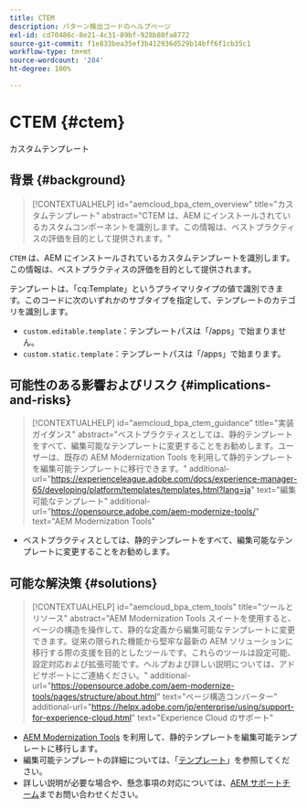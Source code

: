 ```yaml
---
title: CTEM
description: パターン検出コードのヘルプページ
exl-id: cd70486c-8e21-4c31-89bf-928b80fa8772
source-git-commit: f1e833bea35ef3b412936d529b14bff6f1cb35c1
workflow-type: tm+mt
source-wordcount: '284'
ht-degree: 100%

---
```


# CTEM {#ctem}

カスタムテンプレート

## 背景 {#background}

>[!CONTEXTUALHELP]
>id="aemcloud_bpa_ctem_overview"
>title="カスタムテンプレート"
>abstract="CTEM は、AEM にインストールされているカスタムコンポーネントを識別します。この情報は、ベストプラクティスの評価を目的として提供されます。"

`CTEM` は、AEM にインストールされているカスタムテンプレートを識別します。この情報は、ベストプラクティスの評価を目的として提供されます。

テンプレートは、「cq:Template」というプライマリタイプの値で識別できます。このコードに次のいずれかのサブタイプを指定して、テンプレートのカテゴリを識別します。

* `custom.editable.template`：テンプレートパスは「/apps」で始まりません。
* `custom.static.template`：テンプレートパスは「/apps」で始まります。

## 可能性のある影響およびリスク {#implications-and-risks}

>[!CONTEXTUALHELP]
>id="aemcloud_bpa_ctem_guidance"
>title="実装ガイダンス"
>abstract="ベストプラクティスとしては、静的テンプレートをすべて、編集可能なテンプレートに変更することをお勧めします。ユーザーは、既存の AEM Modernization Tools を利用して静的テンプレートを編集可能テンプレートに移行できます。"
>additional-url="https://experienceleague.adobe.com/docs/experience-manager-65/developing/platform/templates/templates.html?lang=ja" text="編集可能なテンプレート"
>additional-url="https://opensource.adobe.com/aem-modernize-tools/" text="AEM Modernization Tools"

* ベストプラクティスとしては、静的テンプレートをすべて、編集可能なテンプレートに変更することをお勧めします。

## 可能な解決策 {#solutions}

>[!CONTEXTUALHELP]
>id="aemcloud_bpa_ctem_tools"
>title="ツールとリソース"
>abstract="AEM Modernization Tools スイートを使用すると、ページの構造を操作して、静的な定義から編集可能なテンプレートに変更できます。従来の限られた機能から堅牢な最新の AEM ソリューションに移行する際の支援を目的としたツールです。これらのツールは設定可能、設定対応および拡張可能です。ヘルプおよび詳しい説明については、アドビサポートにご連絡ください。"
>additional-url="https://opensource.adobe.com/aem-modernize-tools/pages/structure/about.html" text="ページ構造コンバーター"
>additional-url="https://helpx.adobe.com/jp/enterprise/using/support-for-experience-cloud.html" text="Experience Cloud のサポート"

* [AEM Modernization Tools](https://opensource.adobe.com/aem-modernize-tools/) を利用して、静的テンプレートを編集可能テンプレートに移行します。
* 編集可能テンプレートの詳細については、「[テンプレート](https://experienceleague.adobe.com/docs/experience-manager-65/developing/platform/templates/templates.html?lang=ja)」を参照してください。
* 詳しい説明が必要な場合や、懸念事項の対応については、[AEM サポートチーム](https://helpx.adobe.com/jp/enterprise/using/support-for-experience-cloud.html)までお問い合わせください。
